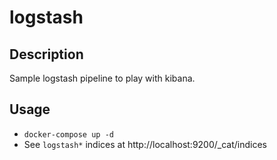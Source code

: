# logstash

## Description

Sample logstash pipeline to play with kibana.

## Usage

* `docker-compose up -d`
* See `logstash*` indices at http://localhost:9200/_cat/indices

